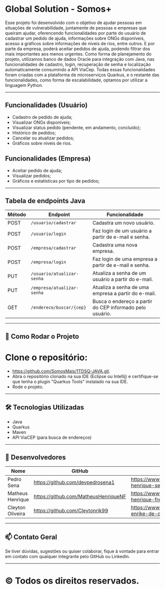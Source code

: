 # Global Solution - Somos+

Esse projeto foi desenvolvido com o objetivo de ajudar pessoas em situações de vulnerabilidade, juntamente de pessoas e empresas que queiram ajudar, oferencendo funcionalidades por parte do usuário de cadastrar um pedido de ajuda, informações sobre ONGs disponíveis, acesso a gráficos sobre informações de níveis de rios, entre outros. E por parte da empresa, poderá aceitar pedidos de ajuda, podendo filtrar dos mais importantes aos menos urgentes. Como forma de planejamento do projeto, utilizamos banco de dados Oracle para integração com Java, nas funcionalidades de cadastro, login, recuperação de senha e localização automaticamente consumindo a API ViaCep. Todas essas funcionalidades foram criadas com a plataforma de microserviços Quarkus, e o restante das funcionalidades, como forma de escalabilidade, optamos por utilizar a linguagem Python. 

---

## Funcionalidades (Usuário)
- Cadastro de pedido de ajuda;
- Visualizar ONGs disponíveis;
- Visualizar status pedido (pendente, em andamento, concluído);
- Histórico de pedidos;
- Cancelar ou atualizar pedidos;
- Gráficos sobre níveis de rios.

## Funcionalidades (Empresa)
- Aceitar pedido de ajuda;
- Visualizar pedidos;
- Gráficos e estatísticas por tipo de pedidos;

---

## Tabela de endpoints Java

| Método | Endpoint                                   | Funcionalidade                                                   |
|--------|--------------------------------------------|------------------------------------------------------------------|
| POST   | `/usuario/cadastrar`                       | Cadastra um novo usuário.                                       |
| POST   | `/usuario/login`                           | Faz login de um usuário a partir de e-mail e senha.             |
| POST   | `/empresa/cadastrar`                       | Cadastra uma nova empresa.                                      |
| POST   | `/empresa/login`                           | Faz login de uma empresa a partir de e-mail e senha.            |
| PUT    | `/usuario/atualizar-senha`                 | Atualiza a senha de um usuário a partir do e-mail.              |
| PUT    | `/empresa/atualizar-senha`                 | Atualiza a senha de uma empresa a partir do e-mail.             |
| GET    | `/endereco/buscar/{cep}`                   | Busca o endereço a partir do CEP informado pelo usuário.        |

---

## 🚀 Como Rodar o Projeto

# Clone o repositório:
- https://github.com/SomosMais/1TDSQ-JAVA.git.
- Abra o repositório clonado na sua IDE (Eclipse ou Intellij) e certifique-se que tenha o plugin "Quarkus Tools" instalado na sua IDE.
- Rode o projeto.

---

## 🛠️ Tecnologias Utilizadas
- Java
- Quarkus
- Maven
- API ViaCEP (para busca de endereços)

---

## 👥 Desenvolvedores

| Nome             | GitHub                                           | LinkedIn                                                  | Função                  |
|------------------|--------------------------------------------------|-----------------------------------------------------------|-------------------------|
| Pedro Sena       | https://github.com/devpedrosena1                 | https://www.linkedin.com/in/pedro-henrique-sena/          | Desenvolvedor           |
| Matheus Henrique | https://github.com/MatheusHenriqueNF             | https://www.linkedin.com/in/matheus-henrique-freitas/     | Desenvolvedor           |
| Cleyton Oliveira | https://github.com/Cleytonrik99                  | https://www.linkedin.com/in/cleyton-enrike-de-oliveira99/ | Desenvolvedor           |

---

## 📫 Contato Geral

Se tiver dúvidas, sugestões ou quiser colaborar, fique à vontade para entrar em contato com qualquer integrante pelo GitHub ou LinkedIn.


---

# &copy; Todos os direitos reservados.
